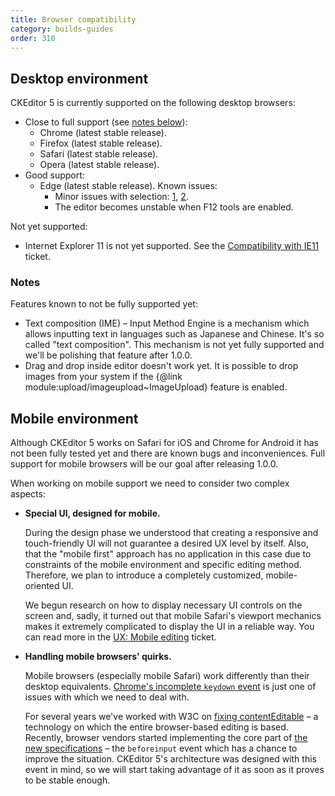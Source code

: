 ```yaml
---
title: Browser compatibility
category: builds-guides
order: 310
---
```


## Desktop environment

CKEditor 5 is currently supported on the following desktop browsers:

* Close to full support (see [notes below](#notes)):
	* Chrome (latest stable release).
	* Firefox (latest stable release).
	* Safari (latest stable release).
	* Opera (latest stable release).
* Good support:
	* Edge (latest stable release). Known issues:
		* Minor issues with selection: [1](https://github.com/ckeditor/ckeditor5-engine/issues/974), [2](https://github.com/ckeditor/ckeditor5-engine/issues/928).
		* The editor becomes unstable when F12 tools are enabled.

Not yet supported:

* Internet Explorer 11 is not yet supported. See the [Compatibility with IE11](https://github.com/ckeditor/ckeditor5/issues/330) ticket.

### Notes

Features known to not be fully supported yet:

* Text composition (IME) – Input Method Engine is a mechanism which allows inputting text in languages such as Japanese and Chinese. It's so called "text composition". This mechanism is not yet fully supported and we'll be polishing that feature after 1.0.0.
* Drag and drop inside editor doesn't work yet. It is possible to drop images from your system if the {@link module:upload/imageupload~ImageUpload} feature is enabled.

## Mobile environment

Although CKEditor 5 works on Safari for iOS and Chrome for Android it has not been fully tested yet and there are known bugs and inconveniences. Full support for mobile browsers will be our goal after releasing 1.0.0.

When working on mobile support we need to consider two complex aspects:

* **Special UI, designed for mobile.**

	During the design phase we understood that creating a responsive and touch-friendly UI will not guarantee a desired UX level by itself. Also, that the "mobile first" approach has no application in this case due to constraints of the mobile environment and specific editing method. Therefore, we plan to introduce a completely customized, mobile-oriented UI.

	We begun research on how to display necessary UI controls on the screen and, sadly, it turned out that mobile Safari's viewport mechanics makes it extremely complicated to display the UI in a reliable way. You can read more in the [UX: Mobile editing](https://github.com/ckeditor/ckeditor5-design/issues/149) ticket.

* **Handling mobile browsers' quirks.**

	Mobile browsers (especially mobile Safari) work differently than their desktop equivalents. [Chrome's incomplete `keydown` event](https://bugs.chromium.org/p/chromium/issues/detail?id=118639) is just one of issues with which we need to deal with.

	For several years we've worked with W3C on [fixing contentEditable](https://medium.com/content-uneditable/fixing-contenteditable-1a9a5073c35d) – a technology on which the entire browser-based editing is based. Recently, browser vendors started implementing the core part of [the new specifications](http://w3c.github.io/editing/) – the `beforeinput` event which has a chance to improve the situation. CKEditor 5's architecture was designed with this event in mind, so we will start taking advantage of it as soon as it proves to be stable enough.
